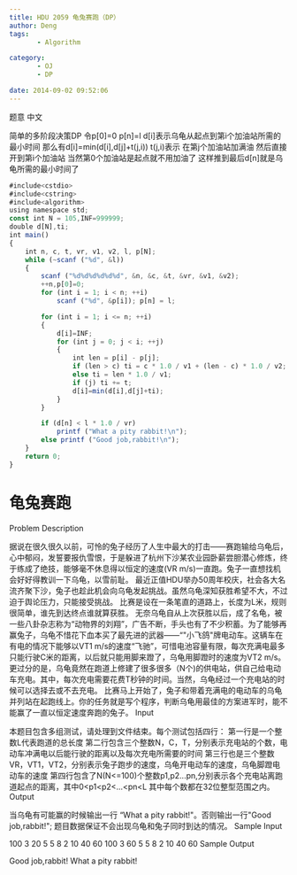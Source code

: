 ```yaml
---
title: HDU 2059 龟兔赛跑（DP）
author: Deng
tags: 
       - Algorithm

category: 
       - OJ
       - DP

date: 2014-09-02 09:52:06
---
```

题意 中文

简单的多阶段决策DP 令p[0]=0 p[n]=l d[i]表示乌龟从起点到第i个加油站所需的最小时间 那么有d[i]=min(d[i],d[j]+t(j,i)) t(j,i)表示 在第j个加油站加满油 然后直接开到第i个加油站 当然第0个加油站是起点就不用加油了 这样推到最后d[n]就是乌龟所需的最小时间了

```js 
#include<cstdio>
#include<cstring>
#include<algorithm>
using namespace std;
const int N = 105,INF=999999;
double d[N],ti;
int main()
{
    int n, c, t, vr, v1, v2, l, p[N];
    while (~scanf ("%d", &l))
    {
        scanf ("%d%d%d%d%d%d", &n, &c, &t, &vr, &v1, &v2);
        ++n,p[0]=0;
        for (int i = 1; i < n; ++i)
            scanf ("%d", &p[i]); p[n] = l;

        for (int i = 1; i <= n; ++i)
        {
            d[i]=INF;
            for (int j = 0; j < i; ++j)
            {
                int len = p[i] - p[j];
                if (len > c) ti = c * 1.0 / v1 + (len - c) * 1.0 / v2;
                else ti = len * 1.0 / v1;
                if (j) ti += t;
                d[i]=min(d[i],d[j]+ti);
            }
        }

        if (d[n] < l * 1.0 / vr)
            printf ("What a pity rabbit!\n");
        else printf ("Good job,rabbit!\n");
    }
    return 0;
}
```

# 龟兔赛跑

Problem Description

据说在很久很久以前，可怜的兔子经历了人生中最大的打击——赛跑输给乌龟后，心中郁闷，发誓要报仇雪恨，于是躲进了杭州下沙某农业园卧薪尝胆潜心修炼，终于练成了绝技，能够毫不休息得以恒定的速度(VR m/s)一直跑。兔子一直想找机会好好得教训一下乌龟，以雪前耻。
最近正值HDU举办50周年校庆，社会各大名流齐聚下沙，兔子也趁此机会向乌龟发起挑战。虽然乌龟深知获胜希望不大，不过迫于舆论压力，只能接受挑战。
比赛是设在一条笔直的道路上，长度为L米，规则很简单，谁先到达终点谁就算获胜。
无奈乌龟自从上次获胜以后，成了名龟，被一些八卦杂志称为“动物界的刘翔”，广告不断，手头也有了不少积蓄。为了能够再赢兔子，乌龟不惜花下血本买了最先进的武器——“"小飞鸽"牌电动车。这辆车在有电的情况下能够以VT1 m/s的速度“飞驰”，可惜电池容量有限，每次充满电最多只能行驶C米的距离，以后就只能用脚来蹬了，乌龟用脚蹬时的速度为VT2 m/s。更过分的是，乌龟竟然在跑道上修建了很多很多（N个)的供电站，供自己给电动车充电。其中，每次充电需要花费T秒钟的时间。当然，乌龟经过一个充电站的时候可以选择去或不去充电。
比赛马上开始了，兔子和带着充满电的电动车的乌龟并列站在起跑线上。你的任务就是写个程序，判断乌龟用最佳的方案进军时，能不能赢了一直以恒定速度奔跑的兔子。
Input

本题目包含多组测试，请处理到文件结束。每个测试包括四行：
第一行是一个整数L代表跑道的总长度
第二行包含三个整数N，C，T，分别表示充电站的个数，电动车冲满电以后能行驶的距离以及每次充电所需要的时间
第三行也是三个整数VR，VT1，VT2，分别表示兔子跑步的速度，乌龟开电动车的速度，乌龟脚蹬电动车的速度
第四行包含了N(N<=100)个整数p1,p2...pn,分别表示各个充电站离跑道起点的距离，其中0<p1<p2<...<pn<L
其中每个数都在32位整型范围之内。
Output

当乌龟有可能赢的时候输出一行 “What a pity rabbit!"。否则输出一行"Good job,rabbit!";
题目数据保证不会出现乌龟和兔子同时到达的情况。
Sample Input

100 3 20 5 5 8 2 10 40 60 100 3 60 5 5 8 2 10 40 60
Sample Output

Good job,rabbit! What a pity rabbit!